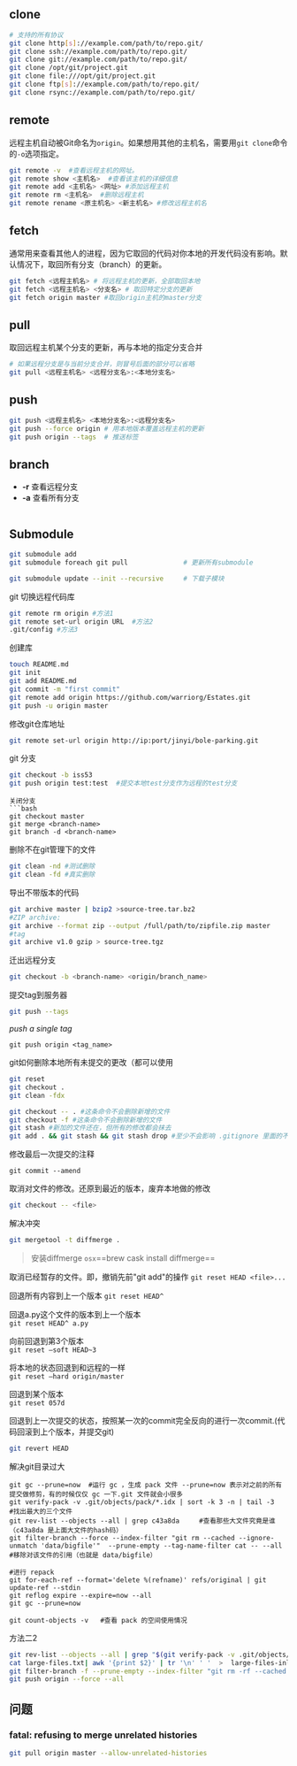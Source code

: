 ## clone

```bash
# 支持的所有协议
git clone http[s]://example.com/path/to/repo.git/
git clone ssh://example.com/path/to/repo.git/
git clone git://example.com/path/to/repo.git/
git clone /opt/git/project.git 
git clone file:///opt/git/project.git
git clone ftp[s]://example.com/path/to/repo.git/
git clone rsync://example.com/path/to/repo.git/
```

## remote

远程主机自动被Git命名为`origin`。如果想用其他的主机名，需要用`git clone`命令的`-o`选项指定。

```bash
git remote -v  #查看远程主机的网址。
git remote show <主机名>  #查看该主机的详细信息
git remote add <主机名> <网址> #添加远程主机
git remote rm <主机名>  #删除远程主机
git remote rename <原主机名> <新主机名> #修改远程主机名
```
## fetch
通常用来查看其他人的进程，因为它取回的代码对你本地的开发代码没有影响。默认情况下，取回所有分支（branch）的更新。
```bash
git fetch <远程主机名> # 将远程主机的更新，全部取回本地
git fetch <远程主机名> <分支名> # 取回特定分支的更新
git fetch origin master #取回origin主机的master分支

```

## pull
取回远程主机某个分支的更新，再与本地的指定分支合并
```bash
# 如果远程分支是与当前分支合并，则冒号后面的部分可以省略
git pull <远程主机名> <远程分支名>:<本地分支名>
```

## push
```bash
git push <远程主机名> <本地分支名>:<远程分支名>
git push --force origin # 用本地版本覆盖远程主机的更新
git push origin --tags  # 推送标签
```

## branch
* **-r** 查看远程分支
* **-a** 查看所有分支
```bash

```

## Submodule		
```bash
git submodule add 
git submodule foreach git pull  			# 更新所有submodule

git submodule update --init --recursive	 	# 下载子模块
```


git 切换远程代码库
```bash
git remote rm origin #方法1
git remote set-url origin URL  #方法2
.git/config	#方法3
```

创建库
```bash
touch README.md
git init
git add README.md
git commit -m "first commit"
git remote add origin https://github.com/warriorg/Estates.git
git push -u origin master
```

修改git仓库地址
```bash
git remote set-url origin http://ip:port/jinyi/bole-parking.git
```

git 分支
```bash
git checkout -b iss53
git push origin test:test  #提交本地test分支作为远程的test分支
```

```
关闭分支
​```bash
git checkout master
git merge <branch-name>
git branch -d <branch-name>
```

删除不在git管理下的文件
```bash
git clean -nd #测试删除
git clean -fd #真实删除
```


导出不带版本的代码

```bash
git archive master | bzip2 >source-tree.tar.bz2
#ZIP archive:
git archive --format zip --output /full/path/to/zipfile.zip master
#tag
git archive v1.0 gzip > source-tree.tgz
```

迁出远程分支

```bash
git checkout -b <branch-name> <origin/branch_name>
```

提交tag到服务器

```bash
git push --tags  
```
*push a single tag*

```
git push origin <tag_name>
```

git如何删除本地所有未提交的更改（都可以使用
```bash
git reset
git checkout .
git clean -fdx
```
```bash
git checkout -- . #这条命令不会删除新增的文件
git checkout -f #这条命令不会删除新增的文件
git stash #新加的文件还在，但所有的修改都会抹去
git add . && git stash && git stash drop #至少不会影响 .gitignore 里面的不跟踪的文件
```

修改最后一次提交的注释
```bas
git commit --amend
```

取消对文件的修改。还原到最近的版本，废弃本地做的修改
```bash
git checkout -- <file>
```

解决冲突

```bash
git mergetool -t diffmerge .
```



>安装diffmerge `osx`==brew cask install diffmerge==

取消已经暂存的文件。即，撤销先前"git add"的操作
`git reset HEAD <file>...`

回退所有内容到上一个版本
`git reset HEAD^`

回退a.py这个文件的版本到上一个版本  
`git reset HEAD^ a.py  `

向前回退到第3个版本  
`git reset –soft HEAD~3  `

将本地的状态回退到和远程的一样  
`git reset –hard origin/master `

回退到某个版本  
`git reset 057d `



回退到上一次提交的状态，按照某一次的commit完全反向的进行一次commit.(代码回滚到上个版本，并提交git)
```bash
git revert HEAD
```

解决git目录过大

```base
git gc --prune=now  #运行 gc ，生成 pack 文件 --prune=now 表示对之前的所有提交做修剪，有的时候仅仅 gc 一下.git 文件就会小很多
git verify-pack -v .git/objects/pack/*.idx | sort -k 3 -n | tail -3    #找出最大的三个文件 
git rev-list --objects --all | grep c43a8da		#查看那些大文件究竟是谁（c43a8da 是上面大文件的hash码）
git filter-branch --force --index-filter "git rm --cached --ignore-unmatch 'data/bigfile'"  --prune-empty --tag-name-filter cat -- --all  #移除对该文件的引用（也就是 data/bigfile）

#进行 repack 
git for-each-ref --format='delete %(refname)' refs/original | git update-ref --stdin
git reflog expire --expire=now --all
git gc --prune=now

git count-objects -v   #查看 pack 的空间使用情况
```

方法二2

```bash
git rev-list --objects --all | grep "$(git verify-pack -v .git/objects/pack/*.idx | sort -k 3 -n | tail -5 | awk '{print$1}')" > large-files.txt
cat large-files.txt| awk '{print $2}' | tr '\n' ' '  >  large-files-inline.txt
git filter-branch -f --prune-empty --index-filter "git rm -rf --cached --ignore-unmatch `cat large-files-inline.txt`" --tag-name-filter cat -- --all
git push origin --force --all
```



## 问题

### fatal: refusing to merge unrelated histories
```bash
git pull origin master --allow-unrelated-histories 
```

